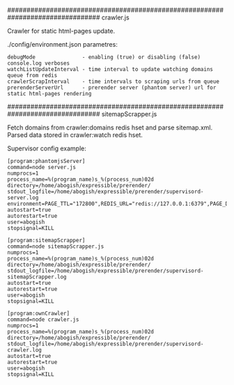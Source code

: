 ################################################################################
 crawler.js

Crawler for static html-pages update.

./config/environment.json parametres:

    debugMode               - enabling (true) or disabling (false) console.log verboses
    watchListUpdateInterval - time interval to update watching domains queue from redis
    crawlerScrapInterval    - time intervals to scraping urls from queue
    prerenderServerUrl      - prerender server (phantom server) url for static html-pages rendering




################################################################################
 sitemapScrapper.js

Fetch domains from crawler:domains redis hset and parse sitemap.xml. Parsed data 
stored in crawler:watch redis hset.


Supervisor config example:
```shell
[program:phantomjsServer]
command=node server.js
numprocs=1
process_name=%(program_name)s_%(process_num)02d
directory=/home/abogish/expressible/prerender/
stdout_logfile=/home/abogish/expressible/prerender/supervisord-server.log
environment=PAGE_TTL="172800",REDIS_URL="redis://127.0.0.1:6379",PAGE_DONE_CHECK_TIMEOUT="3000",RESOURCE_DOWNLOAD_TIMEOUT="10000",WAIT_AFTER_LAST_REQUEST="500",JS_CHECK_TIMEOUT="3000",JS_TIMEOUT="3000",NO_JS_EXECUTION_TIMEOUT="30000",EVALUATE_JAVASCRIPT_CHECK_TIMEOUT="30000",NUM_ITERATIONS="40"
autostart=true
autorestart=true
user=abogish
stopsignal=KILL

[program:sitemapScrapper]
command=node sitemapScrapper.js
numprocs=1
process_name=%(program_name)s_%(process_num)02d
directory=/home/abogish/expressible/prerender/
stdout_logfile=/home/abogish/expressible/prerender/supervisord-sitemapScrapper.log
autostart=true
autorestart=true
user=abogish
stopsignal=KILL

[program:ownCrawler]
command=node crawler.js
numprocs=1
process_name=%(program_name)s_%(process_num)02d
directory=/home/abogish/expressible/prerender/
stdout_logfile=/home/abogish/expressible/prerender/supervisord-crawler.log
autostart=true
autorestart=true
user=abogish
stopsignal=KILL
```